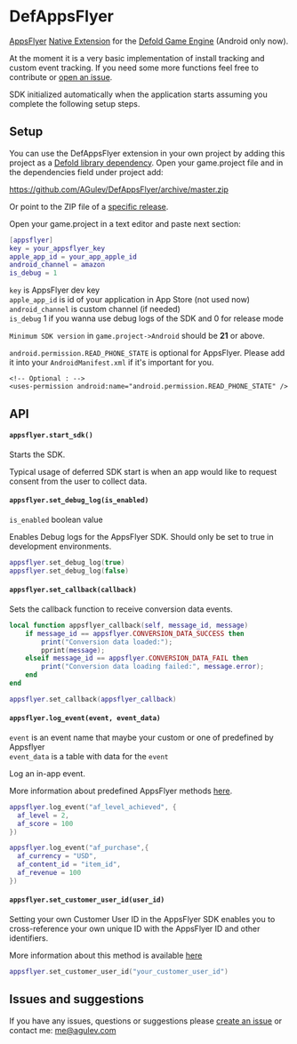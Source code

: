 # DefAppsFlyer

[AppsFlyer](https://appsflyer.com) [Native Extension](https://www.defold.com/manuals/extensions/) for the [Defold Game Engine](https://www.defold.com) (Android only now).

At the moment it is a very basic implementation of install tracking and custom event tracking. If you need some more functions feel free to contribute or [open an issue](https://github.com/AGulev/DefAppsFlyer/issues).

SDK initialized automatically when the application starts assuming you complete the following setup steps.

## Setup

You can use the DefAppsFlyer extension in your own project by adding this project as a [Defold library dependency](https://www.defold.com/manuals/libraries/). Open your game.project file and in the dependencies field under project add:

https://github.com/AGulev/DefAppsFlyer/archive/master.zip

Or point to the ZIP file of a [specific release](https://github.com/AGulev/DefAppsFlyer/releases).

Open your game.project in a text editor and paste next section:

```lua
[appsflyer]
key = your_appsflyer_key
apple_app_id = your_app_apple_id
android_channel = amazon
is_debug = 1
```

`key` is AppsFlyer dev key  
`apple_app_id` is id of your application in App Store (not used now)  
`android_channel` is custom channel (if needed)  
`is_debug` 1 if you wanna use debug logs of the SDK and 0 for release mode  

`Minimum SDK version` in `game.project->Android` should be **21** or above.

`android.permission.READ_PHONE_STATE` is optional for AppsFlyer. Please add it into your `AndroidManifest.xml` if it's important for you.
 ```
 <!-- Optional : -->
 <uses-permission android:name="android.permission.READ_PHONE_STATE" />
 ```

## API

#### `appsflyer.start_sdk()`

Starts the SDK.

Typical usage of deferred SDK start is when an app would like to request consent from the user to collect data.

#### `appsflyer.set_debug_log(is_enabled)`

`is_enabled` boolean value

Enables Debug logs for the AppsFlyer SDK. Should only be set to true in development environments.

```lua
appsflyer.set_debug_log(true)
appsflyer.set_debug_log(false)
```

#### `appsflyer.set_callback(callback)`

Sets the callback function to receive conversion data events.

```lua
local function appsflyer_callback(self, message_id, message)
    if message_id == appsflyer.CONVERSION_DATA_SUCCESS then
        print("Conversion data loaded:");
        pprint(message);
    elseif message_id == appsflyer.CONVERSION_DATA_FAIL then
        print("Conversion data loading failed:", message.error);
    end
end

appsflyer.set_callback(appsflyer_callback)
```

#### `appsflyer.log_event(event, event_data)`

`event` is an event name that maybe your custom or one of predefined by Appsflyer  
`event_data` is a table with data for the `event`  

Log an in-app event.

More information about predefined AppsFlyer methods [here](https://support.appsflyer.com/hc/en-us/articles/115005544169-Rich-In-App-Events-Android-and-iOS#Event-Types).

```lua
appsflyer.log_event("af_level_achieved", {
  af_level = 2,
  af_score = 100
})

appsflyer.log_event("af_purchase",{
  af_currency = "USD",
  af_content_id = "item_id",
  af_revenue = 100
})
```

#### `appsflyer.set_customer_user_id(user_id)`

Setting your own Customer User ID in the AppsFlyer SDK enables you to cross-reference your own unique ID with the AppsFlyer ID and other identifiers.

More information about this method is available [here](https://support.appsflyer.com/hc/en-us/articles/207032126-Android-SDK-integration-guide-for-marketers#additional-apis-set-customer-user-id)

```lua
appsflyer.set_customer_user_id("your_customer_user_id")
```

## Issues and suggestions

If you have any issues, questions or suggestions please [create an issue](https://github.com/AGulev/DefAppsFlyer/issues) or contact me: me@agulev.com
